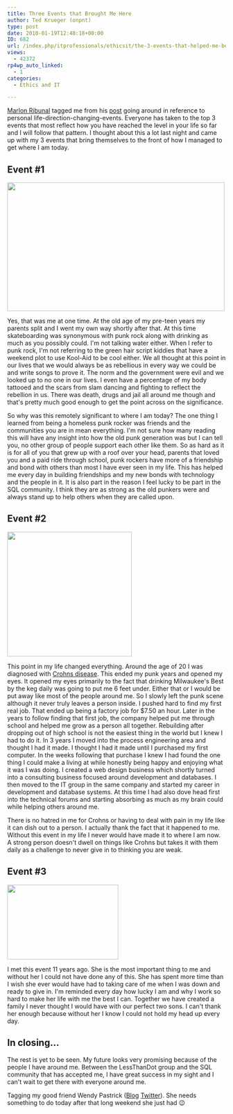```yaml
---
title: Three Events that Brought Me Here
author: Ted Krueger (onpnt)
type: post
date: 2010-01-19T12:48:18+00:00
ID: 682
url: /index.php/itprofessionals/ethicsit/the-3-events-that-helped-me-become-who-i/
views:
  - 42372
rp4wp_auto_linked:
  - 1
categories:
  - Ethics and IT

---
```

[Marlon Ribunal][1] tagged me from his [post][2] going around in reference to personal life-direction-changing-events. Everyone has taken to the top 3 events that most reflect how you have reached the level in your life so far and I will follow that pattern. I thought about this a lot last night and came up with my 3 events that bring themselves to the front of how I managed to get where I am today. 

## Event #1

<div class="image_block">
  <img src="/wp-content/uploads/blogs/ITProfessionals/myevents1.gif" alt="" title="" width="501" height="296" />
</div>

Yes, that was me at one time. At the old age of my pre-teen years my parents split and I went my own way shortly after that. At this time skateboarding was synonymous with punk rock along with drinking as much as you possibly could. I'm not talking water either. When I refer to punk rock, I'm not referring to the green hair script kiddies that have a weekend plot to use Kool-Aid to be cool either. We all thought at this point in our lives that we would always be as rebellious in every way we could be and write songs to prove it. The norm and the government were evil and we looked up to no one in our lives. I even have a percentage of my body tattooed and the scars from slam dancing and fighting to reflect the rebellion in us. There was death, drugs and jail all around me though and that's pretty much good enough to get the point across on the significance. 

So why was this remotely significant to where I am today? The one thing I learned from being a homeless punk rocker was friends and the communities you are in mean everything. I'm not sure how many reading this will have any insight into how the old punk generation was but I can tell you, no other group of people support each other like them. So as hard as it is for all of you that grew up with a roof over your head, parents that loved you and a paid ride through school, punk rockers have more of a friendship and bond with others than most I have ever seen in my life. This has helped me every day in building friendships and my new bonds with technology and the people in it. It is also part in the reason I feel lucky to be part in the SQL community. I think they are as strong as the old punkers were and always stand up to help others when they are called upon. 

## Event #2

<div class="image_block">
  <img src="/wp-content/uploads/blogs/ITProfessionals/myevents2.gif" alt="" title="" width="287" height="287" />
</div>

This point in my life changed everything. Around the age of 20 I was diagnosed with [Crohns disease][3]. This ended my punk years and opened my eyes. It opened my eyes primarily to the fact that drinking Milwaukee's Best by the keg daily was going to put me 6 feet under. Either that or I would be put away like most of the people around me. So I slowly left the punk scene although it never truly leaves a person inside. I pushed hard to find my first real job. That ended up being a factory job for $7.50 an hour. Later in the years to follow finding that first job, the company helped put me through school and helped me grow as a person all together. Rebuilding after dropping out of high school is not the easiest thing in the world but I knew I had to do it. In 3 years I moved into the process engineering area and thought I had it made. I thought I had it made until I purchased my first computer. In the weeks following that purchase I knew I had found the one thing I could make a living at while honestly being happy and enjoying what it was I was doing. I created a web design business which shortly turned into a consulting business focused around development and databases. I then moved to the IT group in the same company and started my career in development and database systems. At this time I had also dove head first into the technical forums and starting absorbing as much as my brain could while helping others around me. 

There is no hatred in me for Crohns or having to deal with pain in my life like it can dish out to a person. I actually thank the fact that it happened to me. Without this event in my life I never would have made it to where I am now. A strong person doesn't dwell on things like Crohns but takes it with them daily as a challenge to never give in to thinking you are weak. 

## Event #3

<div class="image_block">
  <img src="/wp-content/uploads/blogs/ITProfessionals/myevents3.gif" alt="" title="" width="256" height="172" />
</div>

I met this event 11 years ago. She is the most important thing to me and without her I could not have done any of this. She has spent more time than I wish she ever would have had to taking care of me when I was down and ready to give in. I'm reminded every day how lucky I am and why I work so hard to make her life with me the best I can. Together we have created a family I never thought I would have with our perfect two sons. I can't thank her enough because without her I know I could not hold my head up every day. 

## In closing...

The rest is yet to be seen. My future looks very promising because of the people I have around me. Between the LessThanDot group and the SQL community that has accepted me, I have great success in my sight and I can't wait to get there with everyone around me. 

Tagging my good friend Wendy Pastrick ([Blog][4] [Twitter][5]). She needs something to do today after that long weekend she just had 😉

 [1]: http://twitter.com/MarlonRibunal
 [2]: http://dbalink.wordpress.com/2010/01/18/events-that-brought-me-here-a-vision-of-hope/
 [3]: http://www.ccfa.org/info/about/crohns
 [4]: http://wendyverse.blogspot.com/
 [5]: http://twitter.com/wendy_dance